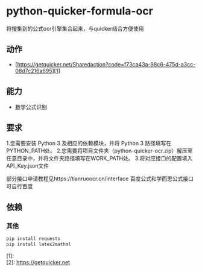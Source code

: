 # python-quicker-formula-ocr
 将搜集到的公式ocr引擎集合起来，与quicker结合方便使用
 
## 动作

- [https://getquicker.net/Sharedaction?code=f73ca43a-98c6-475d-a3cc-08d7c216a695][1]

## 能力

- 数学公式识别

## 要求

1.您需要安装 Python 3 及相应的依赖模块，并将 Python 3 路径填写在PYTHON_PATH处。
2.您需要将项目文件夹（python-quicker-ocr.zip）解压至任意目录中，并将文件夹路径填写在WORK_PATH处。
3.将对应接口的配置填入API_Key.json文件

部分接口申请教程见https://tianruoocr.cn/interface
百度公式和学而思公式接口可自行百度

## 依赖

### 其他

```bash
pip install requests
pip install latex2mathml
```

[1]:	
[2]:	https://getquicker.net